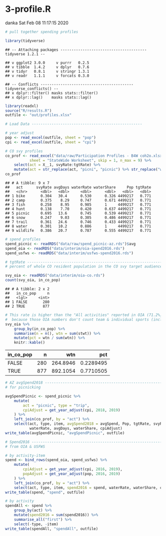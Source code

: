 3-profile.R
================
danka
Sat Feb 08 11:17:15 2020

``` r
# pull together spending profiles

library(tidyverse)
```

    ## -- Attaching packages --------------------------------------- tidyverse 1.2.1 --

    ## v ggplot2 3.0.0     v purrr   0.2.5
    ## v tibble  1.4.2     v dplyr   0.7.6
    ## v tidyr   0.8.1     v stringr 1.3.1
    ## v readr   1.1.1     v forcats 0.3.0

    ## -- Conflicts ------------------------------------------ tidyverse_conflicts() --
    ## x dplyr::filter() masks stats::filter()
    ## x dplyr::lag()    masks stats::lag()

``` r
library(readxl)
source("R/results.R")
outfile <- "out/profiles.xlsx"

# Load Data --------------------------------------------------

# year adjust
pop <- read_excel(outfile, sheet = "pop")
cpi <- read_excel(outfile, sheet = "cpi")

# CO svy profiles
co_prof <- read_excel("data/raw/Participation Profiles - B4W coh2o.xlsx", 
           sheet = "StateWide Worksheet", skip = 1, n_max = 9) %>%
    select(act = X__1, svyRate:tgtRate) %>%
    mutate(act = str_replace(act, "picni", "picnic") %>% str_replace("wildl", "wildlife"))
co_prof
```

    ## # A tibble: 9 x 7
    ##   act      svyRate avgDays waterRate waterShare     Pop tgtRate
    ##   <chr>      <dbl>   <dbl>     <dbl>      <dbl>   <dbl>   <dbl>
    ## 1 bike       0.304   30.4      0.530      0.326 4499217   0.771
    ## 2 camp       0.375    8.29     0.747      0.671 4499217   0.771
    ## 3 fish       0.258    8.95     0.985      1     4499217   0.771
    ## 4 hunt       0.138    7.70     0.420      0.637 4499217   0.771
    ## 5 picnic     0.695   13.6      0.745      0.539 4499217   0.771
    ## 6 snow       0.247    9.03     0.305      0.486 4499217   0.771
    ## 7 trail      0.361   24.6      0.746      0.433 4499217   0.771
    ## 8 water      0.301   10.2      0.886      1     4499217   0.771
    ## 9 wildlife   0.386   20.7      0.787      0.555 4499217   0.771

``` r
# spend profiles
spend_picnic <- readRDS("data/raw/spend_picnic-az.rds")$avg
spend_oia <- readRDS("data/interim/oia-spend2016.rds")
spend_usfws <- readRDS("data/interim/usfws-spend2016.rds")

# tgtRate -----------------------------------------------------------------
# percent of whole CO resident population in the CO svy target audience

svy_oia <- readRDS("data/interim/oia-co.rds")
count(svy_oia, in_co_pop)
```

    ## # A tibble: 2 x 2
    ##   in_co_pop     n
    ##   <lgl>     <int>
    ## 1 FALSE       280
    ## 2 TRUE        877

``` r
# This rate is higher than the "All activities" reported in OIA (71.2%)
#  because those OIA numbers don't count team & individual sports (included here)
svy_oia %>%
    group_by(in_co_pop) %>%
    summarise(n = n(), wtn = sum(stwt)) %>%
    mutate(pct = wtn / sum(wtn)) %>%
    knitr::kable()
```

| in\_co\_pop |   n |      wtn |       pct |
| :---------- | --: | -------: | --------: |
| FALSE       | 280 | 264.8946 | 0.2289495 |
| TRUE        | 877 | 892.1054 | 0.7710505 |

``` r
# AZ avgSpend2018 ---------------------------------------------------------
# for picnicking

avgSpendPicnic <- spend_picnic %>%
    mutate(
        act = "picnic", type = "trip",
        cpiAdjust = get_year_adjust(cpi, 2018, 2019)
    ) %>%
    left_join(co_prof, by = "act") %>%
    select(act, type, item, avgSpend2018 = avgSpend, Pop, tgtRate, svyRate, 
           waterRate, avgDays, waterShare, cpiAdjust)
write_table(avgSpendPicnic, "avgSpendPicnic", outfile)

# Spend2016 ---------------------------------------------------------------
# from OIA & USFWS

# by activity-item
spend <- bind_rows(spend_oia, spend_usfws) %>%
    mutate(
        cpiAdjust = get_year_adjust(cpi, 2016, 2019),
        popAdjust = get_year_adjust(pop, 2016, 2019)
    ) %>%
    left_join(co_prof, by = "act") %>%
    select(act, type, item, spend2016 = spend, waterRate, waterShare, cpiAdjust, popAdjust)
write_table(spend, "spend", outfile)

# by activity
spendAll <- spend %>%
    group_by(act) %>%
    mutate(spend2016 = sum(spend2016)) %>%
    summarise_all("first") %>%
    select(-type, -item)
write_table(spendAll, "spendAll", outfile)
```
